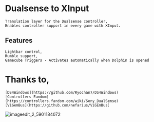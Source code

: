 # Dualsense to XInput


    Translation layer for the Dualsense controller,
    Enables controller support in every game with XInput.

## Features


    Lightbar control,
    Rumble support,
    Gamecube Triggers - Activates automatically when Dolphin is opened



# Thanks to,

    [DS4Windows](https://github.com/Ryochan7/DS4Windows)
    [Controllers Fandom](https://controllers.fandom.com/wiki/Sony_DualSense)
    [ViGemBus](https://github.com/nefarius/ViGEmBus)

    
![imageedit_2_5901184072](https://github.com/Denellyne/DualSenseToXInput/assets/56112881/cdc5cd29-2a96-4e4b-afaf-6bf4f5e66a9d)
